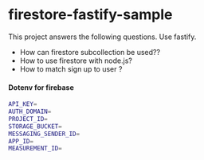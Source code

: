 # firestore-fastify-sample
This project answers the following questions. Use fastify.

- How can firestore subcollection be used??
- How to use firestore with node.js?
- How to match sign up to user  ?

#### Dotenv for firebase
```sh
API_KEY=
AUTH_DOMAIN=
PROJECT_ID=
STORAGE_BUCKET=
MESSAGING_SENDER_ID=
APP_ID=
MEASUREMENT_ID=
```